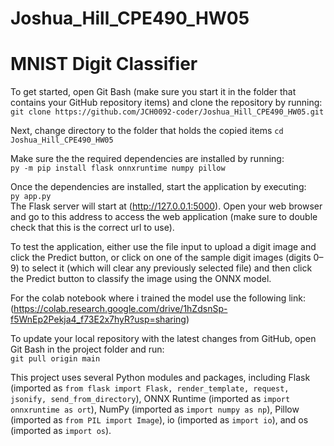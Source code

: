 # Joshua_Hill_CPE490_HW05
# MNIST Digit Classifier

To get started, open Git Bash (make sure you start it in the folder that contains your GitHub repository items) and clone the repository by running:  
`git clone https://github.com/JCH0092-coder/Joshua_Hill_CPE490_HW05.git`

Next, change directory to the folder that holds the copied items
`cd Joshua_Hill_CPE490_HW05`  

Make sure the the required dependencies are installed by running:  
`py -m pip install flask onnxruntime numpy pillow`

Once the dependencies are installed, start the application by executing:  
`py app.py`  
The Flask server will start at (http://127.0.0.1:5000). Open your web browser and go to this address to access the web application (make sure to double check that this is the correct url to use).

To test the application, either use the file input to upload a digit image and click the Predict button, or click on one of the sample digit images (digits 0–9) to select it (which will clear any previously selected file) and then click the Predict button to classify the image using the ONNX model.

For the colab notebook where i trained the model use the following link: 
(https://colab.research.google.com/drive/1hZdsnSp-f5WnEp2Pekja4_f73E2x7hyR?usp=sharing)

To update your local repository with the latest changes from GitHub, open Git Bash in the project folder and run:  
`git pull origin main`

This project uses several Python modules and packages, including Flask (imported as `from flask import Flask, render_template, request, jsonify, send_from_directory`), ONNX Runtime (imported as `import onnxruntime as ort`), NumPy (imported as `import numpy as np`), Pillow (imported as `from PIL import Image`), io (imported as `import io`), and os (imported as `import os`).
